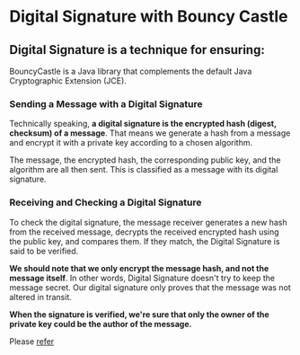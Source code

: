 # Digital Signature with Bouncy Castle

## Digital Signature is a technique for ensuring:

BouncyCastle is a Java library that complements the default Java Cryptographic Extension (JCE).

### Sending a Message with a Digital Signature
Technically speaking, **a digital signature is the encrypted hash (digest, checksum) of a message**. That means we generate a hash from a message and encrypt it with a private key according to a chosen algorithm.

The message, the encrypted hash, the corresponding public key, and the algorithm are all then sent. This is classified as a message with its digital signature.

### Receiving and Checking a Digital Signature
To check the digital signature, the message receiver generates a new hash from the received message, decrypts the received encrypted hash using the public key, and compares them. If they match, the Digital Signature is said to be verified.

**We should note that we only encrypt the message hash, and not the message itself**. In other words, Digital Signature doesn't try to keep the message secret. Our digital signature only proves that the message was not altered in transit.

**When the signature is verified, we're sure that only the owner of the private key could be the author of the message.**

Please [refer](https://www.baeldung.com/java-digital-signature)